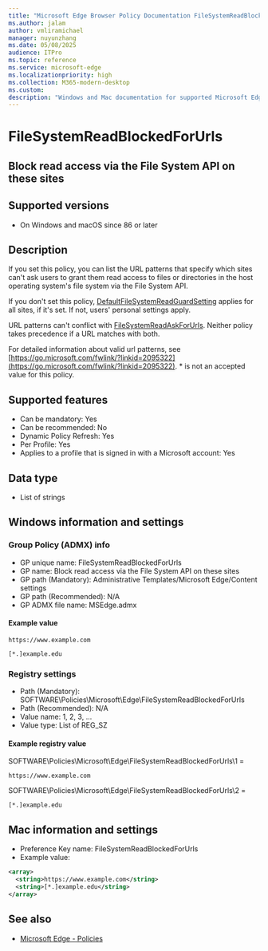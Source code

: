 ```yaml
---
title: "Microsoft Edge Browser Policy Documentation FileSystemReadBlockedForUrls"
ms.author: jalam
author: vmliramichael
manager: nuyunzhang
ms.date: 05/08/2025
audience: ITPro
ms.topic: reference
ms.service: microsoft-edge
ms.localizationpriority: high
ms.collection: M365-modern-desktop
ms.custom:
description: "Windows and Mac documentation for supported Microsoft Edge Browser policy: Block read access via the File System API on these sites"
---
```


<!--THIS FILE IS AUTOMATICALLY GENERATED. MANUAL CHANGES WILL BE OVERWRITTEN.-->
<!--Please contact the Microsoft Edge Manageability team with any questions.-->

# FileSystemReadBlockedForUrls

## Block read access via the File System API on these sites


## Supported versions

- On Windows and macOS since 86 or later

## Description

If you set this policy, you can list the URL patterns that specify which sites can't ask users to grant them read access to files or directories in the host operating system's file system via the File System API.

If you don't set this policy, [DefaultFileSystemReadGuardSetting](DefaultFileSystemReadGuardSetting.md) applies for all sites, if it's set. If not, users' personal settings apply.

URL patterns can't conflict with [FileSystemReadAskForUrls](FileSystemReadAskForUrls.md). Neither policy takes precedence if a URL matches with both.

For detailed information about valid url patterns, see [https://go.microsoft.com/fwlink/?linkid=2095322](https://go.microsoft.com/fwlink/?linkid=2095322). * is not an accepted value for this policy.

## Supported features

- Can be mandatory: Yes
- Can be recommended: No
- Dynamic Policy Refresh: Yes
- Per Profile: Yes
- Applies to a profile that is signed in with a Microsoft account: Yes

## Data type

- List of strings

## Windows information and settings

### Group Policy (ADMX) info

- GP unique name: FileSystemReadBlockedForUrls
- GP name: Block read access via the File System API on these sites
- GP path (Mandatory): Administrative Templates/Microsoft Edge/Content settings
- GP path (Recommended): N/A
- GP ADMX file name: MSEdge.admx

#### Example value

```
https://www.example.com
```

```
[*.]example.edu
```

### Registry settings

- Path (Mandatory): SOFTWARE\Policies\Microsoft\Edge\FileSystemReadBlockedForUrls
- Path (Recommended): N/A
- Value name: 1, 2, 3, ...
- Value type: List of REG_SZ

#### Example registry value

SOFTWARE\Policies\Microsoft\Edge\FileSystemReadBlockedForUrls\1 =
```
https://www.example.com
```

SOFTWARE\Policies\Microsoft\Edge\FileSystemReadBlockedForUrls\2 =
```
[*.]example.edu
```




## Mac information and settings

- Preference Key name: FileSystemReadBlockedForUrls
- Example value:

```xml
<array>
  <string>https://www.example.com</string>
  <string>[*.]example.edu</string>
</array>
```

## See also
- [Microsoft Edge - Policies](../microsoft-edge-policies.md)
